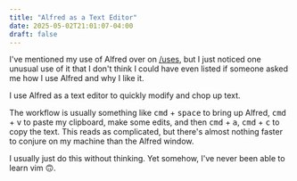 ```yaml
---
title: "Alfred as a Text Editor"
date: 2025-05-02T21:01:07-04:00
draft: false
---
```


I've mentioned my use of Alfred over on [/uses](/uses), but I just noticed one unusual use of it that I don't think I could have even listed if someone asked me how I use Alfred and why I like it.

I use Alfred as a text editor to quickly modify and chop up text.

The workflow is usually something like <kbd>cmd</kbd> + <kbd>space</kbd> to bring up Alfred, <kbd>cmd</kbd> + <kbd>v</kbd> to paste my clipboard, make some edits, and then <kbd>cmd</kbd> + <kbd>a</kbd>, <kbd>cmd</kbd> + <kbd>c</kbd> to copy the text.
This reads as complicated, but there's almost nothing faster to conjure on my machine than the Alfred window.

I usually just do this without thinking.
Yet somehow, I've never been able to learn vim 🙃.
